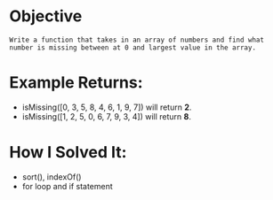 # Objective
    Write a function that takes in an array of numbers and find what number is missing between at 0 and largest value in the array.

# Example Returns:
* isMissing([0, 3, 5, 8, 4, 6, 1, 9, 7]) will return **2**.
* isMissing([1, 2, 5, 0, 6, 7, 9, 3, 4]) will return **8**.


# How I Solved It:
* sort(), indexOf()
* for loop and if statement
